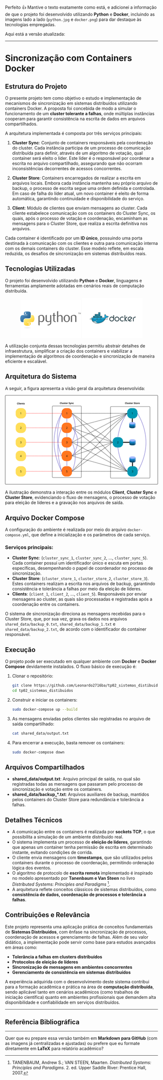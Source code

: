 Perfeito 👍
Mantive o texto exatamente como está, e adicionei a informação de que o projeto foi desenvolvido utilizando **Python** e **Docker**, incluindo as imagens lado a lado (`python.jpg` e `docker.png`) para dar destaque às tecnologias empregadas.

Aqui está a versão atualizada:

---

# Sincronização com Containers Docker

## Estrutura do Projeto

O presente projeto tem como objetivo o estudo e implementação de mecanismos de sincronização em sistemas distribuídos utilizando containers Docker. A proposta foi concebida de modo a simular o funcionamento de um **cluster tolerante a falhas**, onde múltiplas instâncias cooperam para garantir consistência na escrita de dados em arquivos compartilhados.

A arquitetura implementada é composta por três serviços principais:

1. **Cluster Sync**: Conjunto de containers responsáveis pela coordenação do cluster. Cada instância participa de um processo de comunicação distribuída para definir, através de um algoritmo de votação, qual container será eleito o líder. Este líder é o responsável por coordenar a escrita no arquivo compartilhado, assegurando que não ocorram inconsistências decorrentes de acessos concorrentes.

2. **Cluster Store**: Containers encarregados de realizar a escrita em arquivos locais. Embora cada instância mantenha seu próprio arquivo de backup, o processo de escrita segue uma ordem definida e controlada. Em caso de falha do líder atual, um novo container é eleito de forma automática, garantindo continuidade e disponibilidade do serviço.

3. **Client**: Módulo de clientes que enviam mensagens ao cluster. Cada cliente estabelece comunicação com os containers do Cluster Sync, os quais, após o processo de votação e coordenação, encaminham as mensagens para o Cluster Store, que realiza a escrita definitiva nos arquivos.

Cada container é identificado por um **ID único**, possuindo uma porta destinada à comunicação com os clientes e outra para comunicação interna com os demais containers do cluster. Esse modelo reflete, em escala reduzida, os desafios de sincronização em sistemas distribuídos reais.

## Tecnologias Utilizadas

O projeto foi desenvolvido utilizando **Python** e **Docker**, linguagens e ferramentas amplamente adotadas em cenários reais de computação distribuída.

<p align="center">  
  <img src="python.jpg" alt="Python" width="200"/>  
  <img src="docker.png" alt="Docker" width="200"/>  
</p>  

A utilização conjunta dessas tecnologias permitiu abstrair detalhes de infraestrutura, simplificar a criação dos containers e viabilizar a implementação de algoritmos de coordenação e sincronização de maneira eficiente e escalável.

## Arquitetura do Sistema

A seguir, a figura apresenta a visão geral da arquitetura desenvolvida:

![Arquitetura do Sistema](arquitetura.png)

A ilustração demonstra a interação entre os módulos **Client**, **Cluster Sync** e **Cluster Store**, evidenciando o fluxo de mensagens, o processo de votação para eleição de líderes e a gravação nos arquivos de saída.

## Arquivo Docker Compose

A configuração do ambiente é realizada por meio do arquivo `docker-compose.yml`, que define a inicialização e os parâmetros de cada serviço.

### Serviços principais:

* **Cluster Sync**: (`cluster_sync_1`, `cluster_sync_2`, ..., `cluster_sync_5`). Cada container possui um identificador único e escuta em portas específicas, desempenhando o papel de coordenador no processo de sincronização.
* **Cluster Store**: (`cluster_store_1`, `cluster_store_2`, `cluster_store_3`). Estes containers realizam a escrita nos arquivos de backup, garantindo consistência e tolerância a falhas por meio da eleição de líderes.
* **Clients**: (`client_1`, `client_2`, ..., `client_5`). Responsáveis por enviar mensagens ao cluster, as quais são processadas e registradas após a coordenação entre os containers.

O sistema de sincronização direciona as mensagens recebidas para o Cluster Store, que, por sua vez, grava os dados nos arquivos `shared_data/backup_0.txt`, `shared_data/backup_1.txt` e `shared_data/backup_2.txt`, de acordo com o identificador do container responsável.

## Execução

O projeto pode ser executado em qualquer ambiente com **Docker** e **Docker Compose** devidamente instalados. O fluxo básico de execução é:

1. Clonar o repositório:

   ```bash
   git clone https://github.com/Leonardo2716ba/tp02_sistemas_distibuidos.git
   cd tp02_sistemas_distibuidos
   ```

2. Construir e iniciar os containers:

   ```bash
   sudo docker-compose up --build
   ```

3. As mensagens enviadas pelos clientes são registradas no arquivo de saída compartilhado:

   ```bash
   cat shared_data/output.txt
   ```

4. Para encerrar a execução, basta remover os containers:

   ```bash
   sudo docker-compose down
   ```

## Arquivos Compartilhados

* **shared_data/output.txt**: Arquivo principal de saída, no qual são registradas todas as mensagens que passaram pelo processo de sincronização e votação entre os containers.
* **shared_data/backup_*.txt**: Arquivos auxiliares de backup, mantidos pelos containers do Cluster Store para redundância e tolerância a falhas.

## Detalhes Técnicos

* A comunicação entre os containers é realizada por **sockets TCP**, o que possibilita a simulação de um ambiente distribuído real.
* O sistema implementa um processo de **eleição de líderes**, garantindo que apenas um container tenha permissão de escrita em determinado instante, evitando condições de corrida.
* O cliente envia mensagens com **timestamps**, que são utilizados pelos containers durante o processo de coordenação, permitindo ordenação lógica dos eventos.
* O algoritmo de protocolo de **escrita remota** implementado é inspirado no modelo apresentado por **Tanenbaum e Van Steen** no livro *Distributed Systems: Principles and Paradigms* [^1].
* A arquitetura reflete conceitos clássicos de sistemas distribuídos, como **consistência de dados, coordenação de processos e tolerância a falhas**.

## Contribuições e Relevância

Este projeto representa uma aplicação prática de conceitos fundamentais de **Sistemas Distribuídos**, com ênfase na sincronização de processos, coordenação de acessos e gerenciamento de falhas. Além de seu valor didático, a implementação pode servir como base para estudos avançados em áreas como:

* **Tolerância a falhas em clusters distribuídos**
* **Protocolos de eleição de líderes**
* **Sincronização de mensagens em ambientes concorrentes**
* **Gerenciamento de consistência em sistemas distribuídos**

A experiência adquirida com o desenvolvimento deste sistema contribui para a formação acadêmica e prática na área de **computação distribuída**, sendo aplicável tanto em cenários acadêmicos (como trabalhos de iniciação científica) quanto em ambientes profissionais que demandem alta disponibilidade e confiabilidade em serviços distribuídos.

---

## Referência Bibliográfica

[^1]: TANENBAUM, Andrew S.; VAN STEEN, Maarten. *Distributed Systems: Principles and Paradigms*. 2. ed. Upper Saddle River: Prentice Hall, 2007.

---

Quer que eu prepare essa versão também em **Markdown para GitHub** (com as imagens já centralizadas e ajustadas) ou prefere que eu formate diretamente em **LaTeX** para relatório acadêmico?
